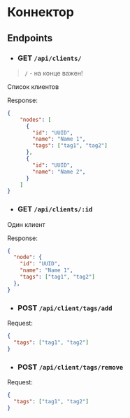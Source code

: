 # Коннектор

## Endpoints

- ### GET `/api/clients/`

> `/` - на конце важен!

Список клиентов

Response:

```json
{
    "nodes": [
      {
        "id": "UUID",
        "name": "Name 1",
        "tags": ["tag1", "tag2"]
      },
      {
        "id": "UUID",
        "name": "Name 2",
      }
    ]
}
```

- ### GET `/api/clients/:id`

Один клиент

Response:

```json
{
  "node": {
    "id": "UUID",
    "name": "Name 1",
    "tags": ["tag1", "tag2"]
  },
}
```

- ### POST `/api/client/tags/add`

Request:

```json
{
  "tags": ["tag1", "tag2"]
}
```

- ### POST `/api/client/tags/remove`

Request:

```json
{
  "tags": ["tag1", "tag2"]
}
```
